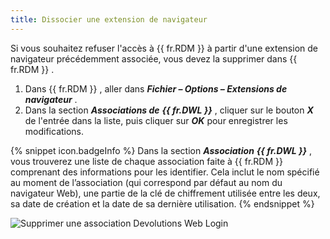```yaml
---
title: Dissocier une extension de navigateur
---
```

Si vous souhaitez refuser l'accès à {{ fr.RDM }} à partir d'une extension de navigateur précédemment associée, vous devez la supprimer dans {{ fr.RDM }} .  

1. Dans {{ fr.RDM }} , aller dans ***Fichier – Options – Extensions de navigateur*** . 
1. Dans la section ***Associations de*** ***{{ fr.DWL }}*** , cliquer sur le bouton ***X*** de l'entrée dans la liste, puis cliquer sur ***OK*** pour enregistrer les modifications. 

{% snippet icon.badgeInfo %} 
Dans la section ***Association*** ***{{ fr.DWL }}*** , vous trouverez une liste de chaque association faite à {{ fr.RDM }} comprenant des informations pour les identifier. Cela inclut le nom spécifié au moment de l’association (qui correspond par défaut au nom du navigateur Web), une partie de la clé de chiffrement utilisée entre les deux, sa date de création et la date de sa dernière utilisation. 
{% endsnippet %}
 
![Supprimer une association Devolutions Web Login](https://webdevolutions.azureedge.net/docs/fr/rdm/windows/Dwl4048.png) 
